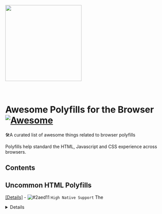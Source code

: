   <br>
    <img width="240" height="240" src="https://i.imgur.com/HCClYwF.png" />
  <br>
  <br>
  <br>
</p>

# Awesome Polyfills for the Browser [![Awesome](https://cdn.rawgit.com/sindresorhus/awesome/d7305f38d29fed78fa85652e3a63e154dd8e8829/media/badge.svg)](https://github.com/sindresorhus/awesome)
🛠️A curated list of awesome things related to browser polyfills

Polyfills help standard the HTML, Javascript and CSS experience across browsers. 

## Contents

## Uncommon HTML Polyfills

[[Details]](https://github.com/rstacruz/details-polyfill) - ![#2aed11](https://placehold.it/15/f03c15/000000?text=+) `High Native Support` The <kbd><details></kbd> tag specifies details that the user can view or hide on demand.


> Please don't hesitate to make a PR if you have more resources to share.
